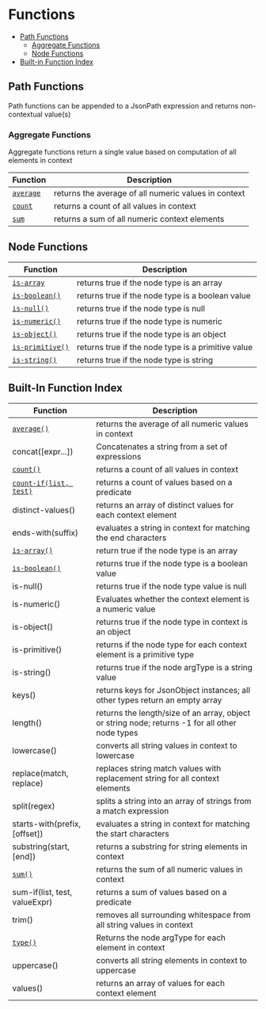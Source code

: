 # Functions

- [Path Functions](#path-functions)
    - [Aggregate Functions](#aggregate-functions)
    - [Node Functions](#node-functions)
- [Built-in Function Index](#built-in-function-index)

## Path Functions

Path functions can be appended to a JsonPath expression and returns non-contextual value(s)

### Aggregate Functions

Aggregate functions return a single value based on computation of all elements in context

| Function                                   | Description                                          |
|--------------------------------------------|------------------------------------------------------|
| [`average`](functions/average-function.md) | returns the average of all numeric values in context |
| [`count`](functions/count-function.md)     | returns a count of all values in context             |
| [`sum`](functions/sum-function.md)         | returns a sum of all numeric context elements        |

## Node Functions

| Function                                               | Description                                        |
|--------------------------------------------------------|----------------------------------------------------|
| [`is-array`](functions/is-array-function.md)           | returns true if the node type is an array          |
| [`is-boolean()`](functions/is-boolean-function.md)     | returns true if the node type is a boolean value   |
| [`is-null()`](functions/is-null-function.md)           | returns true if the node type is null              |
| [`is-numeric()`](functions/is-numeric-function.md)     | returns true if the node type is numeric           |
| [`is-object()`](functions/is-object-function.md)       | returns true if the node type is an object         |
| [`is-primitive()`](functions/is-primitive-function.md) | returns true if the node type is a primitive value |
| [`is-string()`](functions/is-string-function.md)       | returns true if the node type is string            |

## Built-In Function Index

| Function                                                 | Description                                                                                     |
|----------------------------------------------------------|-------------------------------------------------------------------------------------------------|
| [`average()`](functions/average-function.md)             | returns the average of all numeric values in context                                            |
| concat([expr...])                                        | Concatenates a string from a set of expressions                                                 |
| [`count()`](functions/count-function.md)                 | returns a count of all values in context                                                        |
| [`count-if(list, test)`](functions/count-if-function.md) | returns a count of values based on a predicate                                                  |
| distinct-values()                                        | returns an array of distinct values for each context element                                    |
| ends-with(suffix)                                        | evaluates a string in context for matching the end characters                                   |
| [`is-array()`](functions/is-array-function.md)           | return true if the node type is an array                                                        |
| [`is-boolean()`](functions/is-boolean-function.md)       | returns true if the node type is a boolean value                                                |
| is-null()                                                | returns true if the node type value is null                                                     |
| is-numeric()                                             | Evaluates whether the context element is a numeric value                                        |
| is-object()                                              | returns true if the node type in context is an object                                           |
| is-primitive()                                           | returns if the node type for each context element is a primitive type                           |
| is-string()                                              | returns true if the node argType is a string value                                              |
| keys()                                                   | returns keys for JsonObject instances; all other types return an empty array                    |
| length()                                                 | returns the length/size of an array, object or string node; returns -1 for all other node types |
| lowercase()                                              | converts all string values in context to lowercase                                              |
| replace(match, replace)                                  | replaces string match values with replacement string for all context elements                   |
| split(regex)                                             | splits a string into an array of strings from a match expression                                |
| starts-with(prefix, [offset])                            | evaluates a string in context for matching the start characters                                 |
| substring(start, [end])                                  | returns a substring for string elements in context                                              |
| [`sum()`](functions/sum-function.md)                     | returns the sum of all numeric values in context                                                |
| sum-if(list, test, valueExpr)                            | returns a sum of values based on a predicate                                                    |
| trim()                                                   | removes all surrounding whitespace from all string values in context                            |
| [`type()`](functions/type-function.md)                   | Returns the node argType for each element in context                                            |
| uppercase()                                              | converts all string elements in context to uppercase                                            |
| values()                                                 | returns an array of values for each context element                                             |

